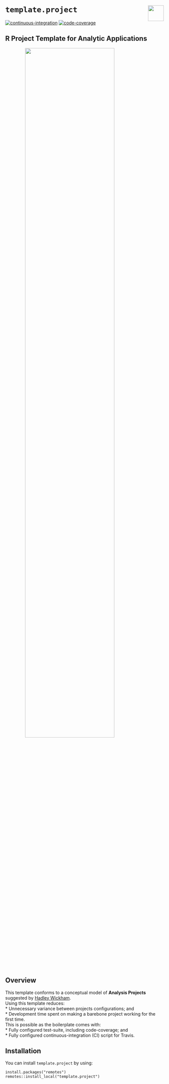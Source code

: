 
# `template.project` <img src='https://i.imgur.com/cLcAYfz.png' align="right" height="50"/>

<!-- badges: start -->

[![continuous-integration](https://codecov.io/github/data-science-competitions/template.project/workflows/tic/badge.svg?branch=master)](https://github.com/data-science-competitions/template.project/actions)
[![code-coverage](https://codecov.io/gh/data-science-competitions/template.project/branch/master/graph/badge.svg)](https://codecov.io/github/data-science-competitions/template.project/?branch=master)
<!-- badges: end -->

## R Project Template for Analytic Applications

<img src="https://i.imgur.com/RLEQkhe.png" width="75%" style="display: block; margin: auto;" />

## Overview

This template conforms to a conceptual model of **Analysis Projects**
suggested by [Hadley
Wickham](https://docs.google.com/document/d/1LzZKS44y4OEJa4Azg5reGToNAZL0e0HSUwxamNY7E-Y/).  
Using this template reduces:  
\* Unnecessary variance between projects configurations; and  
\* Development time spent on making a barebone project working for the
first time.  
This is possible as the boilerplate comes with:  
\* Fully configured test-suite, including code-coverage; and  
\* Fully configured continuous-integration (CI) script for Travis.

## Installation

You can install `template.project` by using:

    install.packages("remotes")
    remotes::install_local("template.project")
